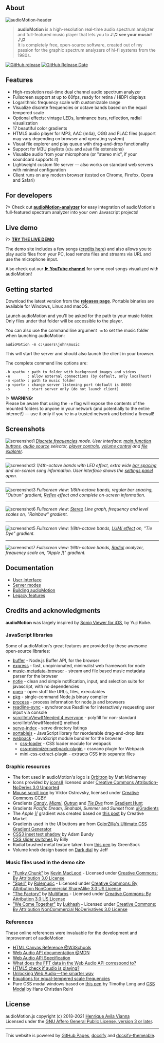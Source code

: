 ## About

![audioMotion-header](img/audioMotion-header.png)

> **audioMotion** is a high-resolution real-time audio spectrum analyzer and full-featured music player that lets you to ♪♫ **see your music!** ♪♫<br>
> It is completely free, open-source software, created out of my passion for the graphic spectrum analyzers of hi-fi systems from the 1980s.

[![GitHub release](https://img.shields.io/github/release/hvianna/audioMotion.js.svg)](https://github.com/hvianna/audioMotion.js/releases/latest)
[![GitHub Release Date](https://img.shields.io/github/release-date/hvianna/audioMotion.js.svg)](https://github.com/hvianna/audioMotion.js/releases/latest)

## Features

* High-resolution real-time dual channel audio spectrum analyzer
* Fullscreen support at up to 60fps, ready for retina / HiDPI displays
* Logarithmic frequency scale with customizable range
* Visualize discrete frequencies or octave bands based on the equal tempered scale
* Optional effects: vintage LEDs, luminance bars, reflection, radial visualization
* 17 beautiful color gradients
* HTML5 audio player for MP3, AAC (m4a), OGG and FLAC files (support may vary depending on browser and operating system)
* Visual file explorer and play queue with drag-and-drop functionality
* Support for M3U playlists (`m3u` and `m3u8` file extensions)
* Visualize audio from your microphone (or "stereo mix", if your soundcard supports it)
* Lightweight custom file server — also works on standard web servers with minimal configuration
* Client runs on any modern browser (tested on Chrome, Firefox, Opera and Safari)

## For developers

?> Check out [**audioMotion-analyzer**](https://audiomotion.dev) for easy integration of audioMotion's full-featured spectrum analyzer into your own Javascript projects!

## Live demo

?> [**TRY THE LIVE DEMO**](https://demo.audiomotion.me)

The demo site includes a few songs ([credits here](#music-files-used-in-the-demo-site)) and also allows you to play audio files from your PC, load remote files and streams via URL and use the microphone input.

Also check out our [▶ **YouTube channel**](https://channel.audiomotion.io) for some cool songs visualized with audioMotion!

## Getting started

Download the latest version from the [**releases page**](https://github.com/hvianna/audioMotion.js/releases/latest). Portable binaries are available for Windows, Linux and macOS.

Launch audioMotion and you'll be asked for the path to your music folder. Only files under that folder will be accessible to the player.

You can also use the command line argument `-m` to set the music folder when launching audioMotion:

```
audioMotion -m c:\users\john\music
```

This will start the server and should also launch the client in your browser.

The complete command line options are:

```
-b <path> : path to folder with background images and videos
-e        : allow external connections (by default, only localhost)
-m <path> : path to music folder
-p <port> : change server listening port (default is 8000)
-s        : start server only (do not launch client)
```

!> **WARNING:**<br>
Please be aware that using the `-e` flag will expose the contents of the mounted folders to anyone in your network (and potentially to the entire internet!) &mdash; use it only if you're in a trusted network and behind a firewall!

## Screenshots

![screenshot1](img/screenshot1.png)
*[Discrete frequencies](user-interface.md#mode) mode. User interface: [main function buttons](user-interface.md#main-function-buttons), [audio source](user-interface.md#audio-source) selector, [player controls](user-interface.md#player-controls), [volume control](user-interface.md#volume-control) and [file explorer](user-interface.md#file-explorer-and-play-queue).*

---

![screenshot2](img/screenshot2.png)
*1/4th-octave bands with LED effect, extra wide [bar spacing](user-interface.md#bar-spacing) and on-screen song information. User interface shows the [settings panel](user-interface.md#settings-panel) open.*

---

![screenshot3](img/screenshot3.png)
*Fullscreen view: 1/6th-octave bands, regular bar spacing, "Outrun" gradient, [Reflex](user-interface.md#reflex) effect and complete on-screen information.*

---

![screenshot6](img/screenshot6.png)
*Fullscreen view: [Stereo](user-interface.md#switches) Line graph, frequency and level scales on, "Rainbow" gradient.*

---

![screenshot5](img/screenshot5.png)
*Fullscreen view: 1/8th-octave bands, [LUMI effect](user-interface.md#effects) on, "Tie Dye" gradient.*

---

![screenshot7](img/screenshot7.png)
*Fullscreen view: 1/6th-octave bands, [Radial](user-interface.md#radial) analyzer, frequency scale on, "Apple ][" gradient.*

## Documentation

* [User Interface](user-interface.md)
* [Server modes](server.md)
* [Building audioMotion](building.md)
* [Legacy features](legacy.md)


## Credits and acknowledgments

**audioMotion** was largely inspired by [Soniq Viewer for iOS](https://itunes.apple.com/us/app/soniq-viewer/id448343005), by Yuji Koike.

### JavaScript libraries

Some of audioMotion's great features are provided by these awesome open-source libraries:

* [buffer](https://www.npmjs.com/package/buffer) - Node.js Buffer API, for the browser
* [express](https://www.npmjs.com/package/express) - fast, unopinionated, minimalist web framework for node
* [music-metadata-browser](https://www.npmjs.com/package/music-metadata-browser) - stream and file based music metadata parser for the browser
* [notie](https://www.npmjs.com/package/notie) - clean and simple notification, input, and selection suite for javascript, with no dependencies
* [open](https://www.npmjs.com/package/open) - open stuff like URLs, files, executables
* [pkg](https://www.npmjs.com/package/pkg) - single-command Node.js binary compiler
* [process](https://www.npmjs.com/package/process) - process information for node.js and browsers
* [readline-sync](https://www.npmjs.com/package/readline-sync) - synchronous Readline for interactively requesting user input via console
* [scrollIntoViewIfNeeded 4 everyone](https://gist.github.com/hsablonniere/2581101) - polyfill for non-standard scrollIntoViewIfNeeded() method
* [serve-index](https://www.npmjs.com/package/serve-index) - serve directory listings
* [sortablejs](https://www.npmjs.com/package/sortablejs) - JavaScript library for reorderable drag-and-drop lists
* [webpack](https://www.npmjs.com/package/webpack) - JavaScript module bundler for the browser
  * [css-loader](https://www.npmjs.com/package/css-loader) - CSS loader module for webpack
  * [css-minimizer-webpack-plugin](https://www.npmjs.com/package/css-minimizer-webpack-plugin) - cssnano plugin for Webpack
  * [mini-css-extract-plugin](https://www.npmjs.com/package/mini-css-extract-plugin) - extracts CSS into separate files

### Graphic resources

* The font used in audioMotion's logo is [Orbitron](https://fonts.google.com/specimen/Orbitron) by Matt McInerney
* Icons provided by [icons8](https://icons8.com) licensed under [Creative Commons Attribution-NoDerivs 3.0 Unported](https://creativecommons.org/licenses/by-nd/3.0/)
* [Mouse scroll icon](https://thenounproject.com/term/mouse-scroll/628146/) by Viktor Ostrovsky, licensed under [Creative Commons CCBY](https://creativecommons.org/licenses/by/3.0/us/legalcode)
* Gradients [*Candy*](https://gradienthunt.com/gradient/172), [*Miami*](https://gradienthunt.com/gradient/950), [*Outrun*](https://gradienthunt.com/gradient/317) and [*Tie Dye*](https://gradienthunt.com/gradient/969) from [Gradient Hunt](https://gradienthunt.com)
* Gradients *Pacific Dream*, *Shahabi*, *Summer* and *Sunset* from [uiGradients](https://uigradients.com)
* The *Apple ][* gradient was created based on [this post](https://creativemarket.com/blog/6-famous-logos-with-great-color-schemes) by Creative Market
* Gradients used in the UI buttons are from [ColorZilla's Ultimate CSS Gradient Generator](http://www.colorzilla.com/gradient-editor/)
* [CSS3 inset text shadow](https://codepen.io/adambundy/pen/HtmaK) by Adam Bundy
* [CSS slider switches](https://codepen.io/billyysea/pen/CHmiE) by Billy
* Radial brushed metal texture taken from [this pen](https://codepen.io/GreenSock/pen/gnoDc) by GreenSock
* Volume knob design based on [Dark dial](https://codepen.io/stormwarning/pen/yNGeMm) by Jeff

### Music files used in the demo site

* ["Funky Chunk"](https://incompetech.com/music/royalty-free/index.html?isrc=USUAN1500054) by [Kevin MacLeod](https://incompetech.com) - Licensed under [Creative Commons: By Attribution 3.0 License](https://creativecommons.org/licenses/by/3.0/)
* ["Spell"](https://archive.org/details/Straw_Fields-8753) by [Rolemusic](http://rolemusic.sawsquarenoise.com/) - Licensed under [Creative Commons: By Attribution NonCommercial ShareAlike 3.0 US License](https://creativecommons.org/licenses/by-nc-sa/3.0/us/)
* ["The Factory"](https://archive.org/details/The_Factory-3613) by [Multifaros](http://multifaros.info.se/) - Licensed under [Creative Commons: By Attribution 3.0 US License](https://creativecommons.org/licenses/by/3.0/us/)
* ["We Come Together"](https://archive.org/details/ShMusic-DigitalMemories) by [Lukhash](https://lukhash.com) - Licensed under [Creative Commons: By Attribution NonCommercial NoDerivatives 3.0 License](https://creativecommons.org/licenses/by-nc-nd/3.0/)

### References

These online references were invaluable for the development and improvement of audioMotion:

* [HTML Canvas Reference @W3Schools](https://www.w3schools.com/tags/ref_canvas.asp)
* [Web Audio API documentation @MDN](https://developer.mozilla.org/en-US/docs/Web/API/Web_Audio_API)
* [Web Audio API Specification](https://webaudio.github.io/web-audio-api/)
* [What does the FFT data in the Web Audio API correspond to?](https://stackoverflow.com/a/14789992/2370385)
* [HTML5 check if audio is playing?](https://stackoverflow.com/a/46117824/2370385)
* [Unlocking Web Audio — the smarter way](https://hackernoon.com/unlocking-web-audio-the-smarter-way-8858218c0e09)
* [Equations for equal-tempered scale frequencies](http://pages.mtu.edu/~suits/NoteFreqCalcs.html)
* Pure CSS modal windows based on [this pen](https://codepen.io/timothylong/pen/HhAer) by Timothy Long and [CSS Modal](https://drublic.github.io/css-modal/) by Hans Christian Reinl

## License

audioMotion.js copyright (c) 2018-2021 [Henrique Avila Vianna](https://henriquevianna.com)<br>
Licensed under the [GNU Affero General Public License, version 3 or later](https://www.gnu.org/licenses/agpl.html).

---

This website is powered by [GitHub Pages](https://pages.github.com/), [docsify](https://docsify.js.org/) and [docsify-themeable](https://jhildenbiddle.github.io/docsify-themeable).
